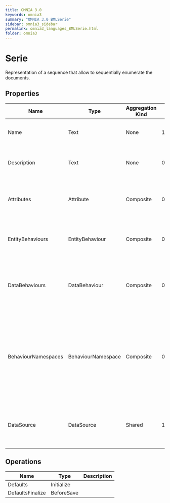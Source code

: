 ```yaml
---
title: OMNIA 3.0
keywords: omnia3
summary: "OMNIA 3.0 BMLSerie"
sidebar: omnia3_sidebar
permalink: omnia3_languages_BMLSerie.html
folder: omnia3
---
```


# Serie
Representation of a sequence that allow to sequentially enumerate the documents.
## Properties

| Name | Type | Aggregation Kind | Multiplicity | Description |
| --------- | --------- | --------- | --------- | --------- |
| Name | Text | None | 1..* | The name of the entity (unique identifier). |
| Description | Text | None | 0..* | The textual explanation of the entities' purpose. |
| Attributes | Attribute | Composite | 0..2147483647 | A collection of entries that allows to define entity' structure. |
| EntityBehaviours | EntityBehaviour | Composite | 0..2147483647 | A collection of entries representing how the entity behaves. |
| DataBehaviours | DataBehaviour | Composite | 0..2147483647 | A collection of entries representing how the entity' data is stored and retrieved. |
| BehaviourNamespaces | BehaviourNamespace | Composite | 0..2147483647 | A collection of entries representing the coding namespaces to be included (as usings) on code generated with your data and entity behaviours. |
| DataSource | DataSource | Shared | 1..* | The Data Source in which the entities are computed and/or persisted. |
## Operations

| Name | Type | Description |
| --------- | --------- | --------- |
| Defaults | Initialize |  |
| DefaultsFinalize | BeforeSave |  |

